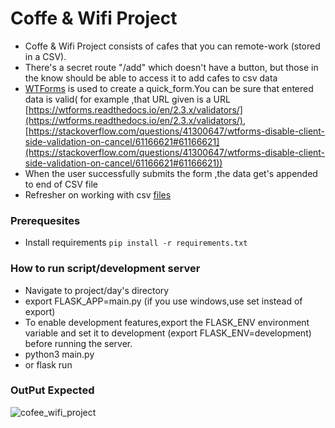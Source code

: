 # Coffe & Wifi Project
- Coffe & Wifi Project consists of cafes that you can  remote-work (stored in a CSV).  
- There's a secret route "/add" which doesn't have a button, but those in the know should be able to access it to add cafes to csv data
- [WTForms](https://pythonhosted.org/Flask-Bootstrap/forms.html) is used to  create a quick_form.You can be sure that entered data is valid( for 
example ,that URL given is a URL [https://wtforms.readthedocs.io/en/2.3.x/validators/](https://wtforms.readthedocs.io/en/2.3.x/validators/), 
[https://stackoverflow.com/questions/41300647/wtforms-disable-client-side-validation-on-cancel/61166621#61166621](https://stackoverflow.com/questions/41300647/wtforms-disable-client-side-validation-on-cancel/61166621#61166621))
- When the user successfully submits the form ,the data get's appended to end of CSV file
- Refresher on working with csv [files](https://www.w3schools.com/python/python_file_write.asp)
 
 
 
### Prerequesites
- Install requirements `pip install -r requirements.txt`

### How to run script/development server
- Navigate to project/day's directory
- export FLASK_APP=main.py (if you use windows,use set instead of export)
- To enable development features,export the FLASK_ENV environment variable and set it to development (export FLASK_ENV=development) before running the server.
- python3 main.py
- or flask run

### OutPut Expected

 ![cofee_wifi_project](https://user-images.githubusercontent.com/101118595/184419124-4af13b92-47c5-4623-99bc-553d48c1766a.png)
